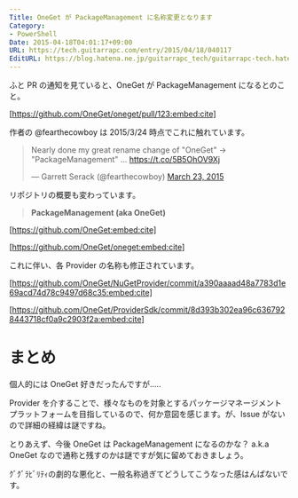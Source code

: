 ```yaml
---
Title: OneGet が PackageManagement に名称変更となります
Category:
- PowerShell
Date: 2015-04-18T04:01:17+09:00
URL: https://tech.guitarrapc.com/entry/2015/04/18/040117
EditURL: https://blog.hatena.ne.jp/guitarrapc_tech/guitarrapc-tech.hatenablog.com/atom/entry/8454420450091854460
---
```


ふと PR の通知を見ていると、OneGet が PackageManagement になるとのこと。

[https://github.com/OneGet/oneget/pull/123:embed:cite]

作者の @fearthecowboy は 2015/3/24 時点でこれに触れています。

<blockquote class="twitter-tweet" lang="en"><p>Nearly done my great rename change of &quot;OneGet&quot; -&gt; &quot;PackageManagement&quot; ... <a href="https://t.co/5B5OhOV9Xj">https://t.co/5B5OhOV9Xj</a></p>&mdash; Garrett Serack (@fearthecowboy) <a href="https://twitter.com/fearthecowboy/status/580102189495939072">March 23, 2015</a></blockquote>
<script async src="//platform.twitter.com/widgets.js" charset="utf-8"></script>

リポジトリの概要も変わっています。

> **PackageManagement (aka OneGet)**

[https://github.com/OneGet:embed:cite]

[https://github.com/OneGet/oneget:embed:cite]

これに伴い、各 Provider の名称も修正されています。


[https://github.com/OneGet/NuGetProvider/commit/a390aaaad48a7783d1e69acd74d78c9497d68c35:embed:cite]

[https://github.com/OneGet/ProviderSdk/commit/8d393b302ea96c6367928443718cf0a9c2903f2a:embed:cite]

# まとめ

個人的には OneGet 好きだったんですが..... 

Provider を介することで、様々なものを対象とするパッケージマネージメントプラットフォームを目指しているので、何か意図を感じます。が、Issue がないので詳細の経緯は謎ですね。

とりあえず、今後 OneGet は PackageManagement になるのかな？ a.k.a OneGet なので通称と残すのかは謎ですが気に留めておきましょう。

ｸﾞｸﾞﾗﾋﾞﾘﾃｨの劇的な悪化と、一般名称過ぎてどうしてこうなった感はんぱないです。
